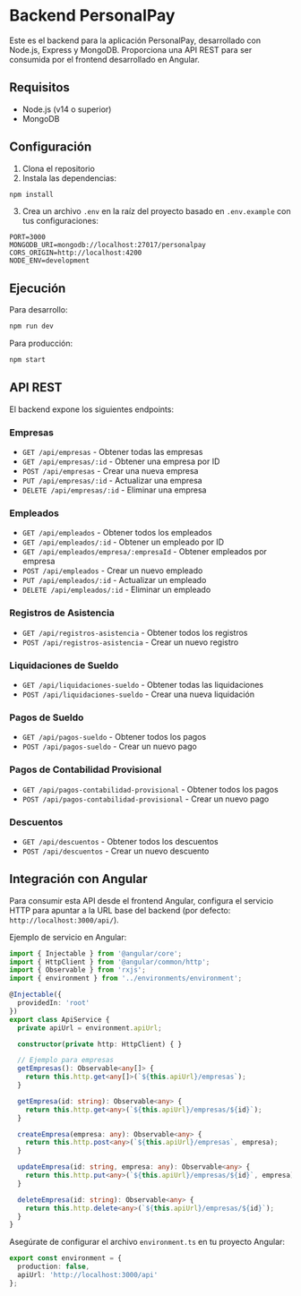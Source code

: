 # Backend PersonalPay

Este es el backend para la aplicación PersonalPay, desarrollado con Node.js, Express y MongoDB. Proporciona una API REST para ser consumida por el frontend desarrollado en Angular.

## Requisitos

- Node.js (v14 o superior)
- MongoDB

## Configuración

1. Clona el repositorio
2. Instala las dependencias:

```bash
npm install
```

3. Crea un archivo `.env` en la raíz del proyecto basado en `.env.example` con tus configuraciones:

```
PORT=3000
MONGODB_URI=mongodb://localhost:27017/personalpay
CORS_ORIGIN=http://localhost:4200
NODE_ENV=development
```

## Ejecución

Para desarrollo:

```bash
npm run dev
```

Para producción:

```bash
npm start
```

## API REST

El backend expone los siguientes endpoints:

### Empresas
- `GET /api/empresas` - Obtener todas las empresas
- `GET /api/empresas/:id` - Obtener una empresa por ID
- `POST /api/empresas` - Crear una nueva empresa
- `PUT /api/empresas/:id` - Actualizar una empresa
- `DELETE /api/empresas/:id` - Eliminar una empresa

### Empleados
- `GET /api/empleados` - Obtener todos los empleados
- `GET /api/empleados/:id` - Obtener un empleado por ID
- `GET /api/empleados/empresa/:empresaId` - Obtener empleados por empresa
- `POST /api/empleados` - Crear un nuevo empleado
- `PUT /api/empleados/:id` - Actualizar un empleado
- `DELETE /api/empleados/:id` - Eliminar un empleado

### Registros de Asistencia
- `GET /api/registros-asistencia` - Obtener todos los registros
- `POST /api/registros-asistencia` - Crear un nuevo registro

### Liquidaciones de Sueldo
- `GET /api/liquidaciones-sueldo` - Obtener todas las liquidaciones
- `POST /api/liquidaciones-sueldo` - Crear una nueva liquidación

### Pagos de Sueldo
- `GET /api/pagos-sueldo` - Obtener todos los pagos
- `POST /api/pagos-sueldo` - Crear un nuevo pago

### Pagos de Contabilidad Provisional
- `GET /api/pagos-contabilidad-provisional` - Obtener todos los pagos
- `POST /api/pagos-contabilidad-provisional` - Crear un nuevo pago

### Descuentos
- `GET /api/descuentos` - Obtener todos los descuentos
- `POST /api/descuentos` - Crear un nuevo descuento

## Integración con Angular

Para consumir esta API desde el frontend Angular, configura el servicio HTTP para apuntar a la URL base del backend (por defecto: `http://localhost:3000/api/`).

Ejemplo de servicio en Angular:

```typescript
import { Injectable } from '@angular/core';
import { HttpClient } from '@angular/common/http';
import { Observable } from 'rxjs';
import { environment } from '../environments/environment';

@Injectable({
  providedIn: 'root'
})
export class ApiService {
  private apiUrl = environment.apiUrl;

  constructor(private http: HttpClient) { }

  // Ejemplo para empresas
  getEmpresas(): Observable<any[]> {
    return this.http.get<any[]>(`${this.apiUrl}/empresas`);
  }

  getEmpresa(id: string): Observable<any> {
    return this.http.get<any>(`${this.apiUrl}/empresas/${id}`);
  }

  createEmpresa(empresa: any): Observable<any> {
    return this.http.post<any>(`${this.apiUrl}/empresas`, empresa);
  }

  updateEmpresa(id: string, empresa: any): Observable<any> {
    return this.http.put<any>(`${this.apiUrl}/empresas/${id}`, empresa);
  }

  deleteEmpresa(id: string): Observable<any> {
    return this.http.delete<any>(`${this.apiUrl}/empresas/${id}`);
  }
}
```

Asegúrate de configurar el archivo `environment.ts` en tu proyecto Angular:

```typescript
export const environment = {
  production: false,
  apiUrl: 'http://localhost:3000/api'
};
```